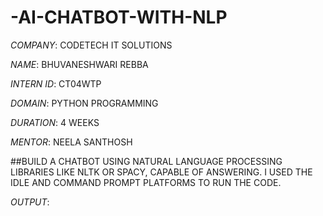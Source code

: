 # -AI-CHATBOT-WITH-NLP

*COMPANY*: CODETECH IT SOLUTIONS

*NAME*: BHUVANESHWARI REBBA

*INTERN ID*: CT04WTP

*DOMAIN*: PYTHON PROGRAMMING

*DURATION*: 4 WEEKS

*MENTOR*: NEELA SANTHOSH

##BUILD A CHATBOT USING NATURAL LANGUAGE PROCESSING LIBRARIES LIKE NLTK OR SPACY, CAPABLE OF ANSWERING. I USED THE IDLE AND COMMAND PROMPT PLATFORMS TO RUN THE CODE.

*OUTPUT*: 

